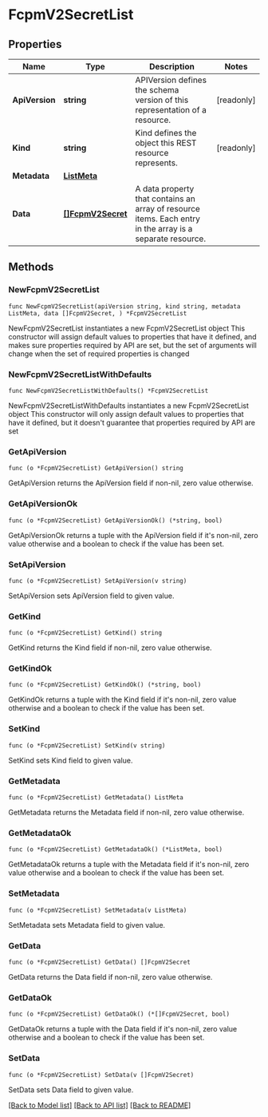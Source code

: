 # FcpmV2SecretList

## Properties

Name | Type | Description | Notes
------------ | ------------- | ------------- | -------------
**ApiVersion** | **string** | APIVersion defines the schema version of this representation of a resource. | [readonly] 
**Kind** | **string** | Kind defines the object this REST resource represents. | [readonly] 
**Metadata** | [**ListMeta**](ListMeta.md) |  | 
**Data** | [**[]FcpmV2Secret**](FcpmV2Secret.md) | A data property that contains an array of resource items. Each entry in the array is a separate resource. | 

## Methods

### NewFcpmV2SecretList

`func NewFcpmV2SecretList(apiVersion string, kind string, metadata ListMeta, data []FcpmV2Secret, ) *FcpmV2SecretList`

NewFcpmV2SecretList instantiates a new FcpmV2SecretList object
This constructor will assign default values to properties that have it defined,
and makes sure properties required by API are set, but the set of arguments
will change when the set of required properties is changed

### NewFcpmV2SecretListWithDefaults

`func NewFcpmV2SecretListWithDefaults() *FcpmV2SecretList`

NewFcpmV2SecretListWithDefaults instantiates a new FcpmV2SecretList object
This constructor will only assign default values to properties that have it defined,
but it doesn't guarantee that properties required by API are set

### GetApiVersion

`func (o *FcpmV2SecretList) GetApiVersion() string`

GetApiVersion returns the ApiVersion field if non-nil, zero value otherwise.

### GetApiVersionOk

`func (o *FcpmV2SecretList) GetApiVersionOk() (*string, bool)`

GetApiVersionOk returns a tuple with the ApiVersion field if it's non-nil, zero value otherwise
and a boolean to check if the value has been set.

### SetApiVersion

`func (o *FcpmV2SecretList) SetApiVersion(v string)`

SetApiVersion sets ApiVersion field to given value.


### GetKind

`func (o *FcpmV2SecretList) GetKind() string`

GetKind returns the Kind field if non-nil, zero value otherwise.

### GetKindOk

`func (o *FcpmV2SecretList) GetKindOk() (*string, bool)`

GetKindOk returns a tuple with the Kind field if it's non-nil, zero value otherwise
and a boolean to check if the value has been set.

### SetKind

`func (o *FcpmV2SecretList) SetKind(v string)`

SetKind sets Kind field to given value.


### GetMetadata

`func (o *FcpmV2SecretList) GetMetadata() ListMeta`

GetMetadata returns the Metadata field if non-nil, zero value otherwise.

### GetMetadataOk

`func (o *FcpmV2SecretList) GetMetadataOk() (*ListMeta, bool)`

GetMetadataOk returns a tuple with the Metadata field if it's non-nil, zero value otherwise
and a boolean to check if the value has been set.

### SetMetadata

`func (o *FcpmV2SecretList) SetMetadata(v ListMeta)`

SetMetadata sets Metadata field to given value.


### GetData

`func (o *FcpmV2SecretList) GetData() []FcpmV2Secret`

GetData returns the Data field if non-nil, zero value otherwise.

### GetDataOk

`func (o *FcpmV2SecretList) GetDataOk() (*[]FcpmV2Secret, bool)`

GetDataOk returns a tuple with the Data field if it's non-nil, zero value otherwise
and a boolean to check if the value has been set.

### SetData

`func (o *FcpmV2SecretList) SetData(v []FcpmV2Secret)`

SetData sets Data field to given value.



[[Back to Model list]](../README.md#documentation-for-models) [[Back to API list]](../README.md#documentation-for-api-endpoints) [[Back to README]](../README.md)


